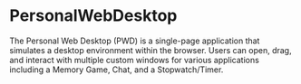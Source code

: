 # PersonalWebDesktop
The Personal Web Desktop (PWD) is a single-page application  that simulates a desktop environment within the browser. Users can open, drag, and interact with multiple custom windows for various applications including a Memory Game, Chat, and a Stopwatch/Timer.
